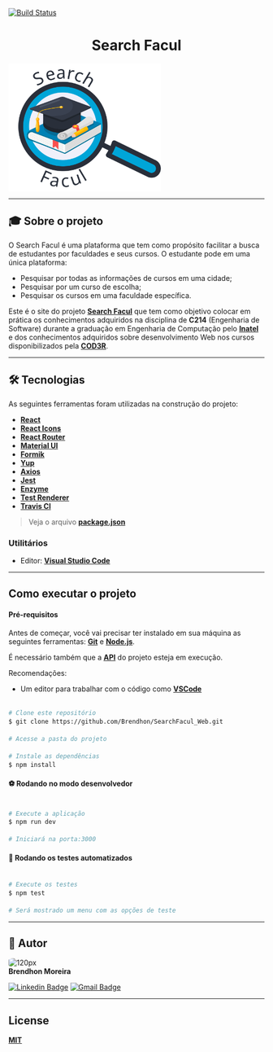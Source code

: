 [![Build Status](https://travis-ci.com/Brendhon/SearchFacul_Web.svg?branch=main)](https://travis-ci.com/Brendhon/SearchFacul_Web)

<p align="center">
    <h1 align="center">Search Facul</h1>
    <img align="center" src="src\assets\img\logo2.svg" width="300px;" alt="logo"/>
</p>

---

## 🎓 Sobre o projeto

O Search Facul é uma plataforma que tem como propósito facilitar a busca de estudantes por faculdades e seus cursos. O estudante pode em uma única plataforma: 
 - Pesquisar por todas as informações de cursos em uma cidade;
 - Pesquisar por um curso de escolha;
 - Pesquisar os cursos em uma faculdade específica.

Este é o site do projeto **[Search Facul](https://github.com/Brendhon/SearchFacul_API)** que tem como objetivo colocar em prática os conhecimentos adquiridos na disciplina de **C214** (Engenharia de Software) durante a graduação em Engenharia de Computação pelo **[Inatel](https://inatel.br/home/)** e dos conhecimentos adquiridos sobre desenvolvimento Web nos cursos disponibilizados pela **[COD3R](https://www.cod3r.com.br/)**.

---

## 🛠 Tecnologias

As seguintes ferramentas foram utilizadas na construção do projeto:

 - **[React](https://pt-br.reactjs.org/)**
 - **[React Icons](https://react-icons.github.io/react-icons/)**
 - **[React Router](https://reactrouter.com/)**
 - **[Material UI](https://material-ui.com/pt/)**
 - **[Formik](https://formik.org/)**
 - **[Yup](https://github.com/jquense/yup)**
 - **[Axios](https://github.com/axios/axios)**
 - **[Jest](https://jestjs.io/)**
 - **[Enzyme](https://github.com/enzymejs/enzyme)**
 - **[Test Renderer](https://www.npmjs.com/package/react-test-renderer)**
 - **[Travis CI](https://travis-ci.com/)**

> Veja o arquivo  **[package.json](https://github.com/Brendhon/SearchFacul_Web/blob/main/package.json)**

### Utilitários
- Editor:  **[Visual Studio Code](https://code.visualstudio.com/)**
---
## Como executar o projeto

#### Pré-requisitos

Antes de começar, você vai precisar ter instalado em sua máquina as seguintes ferramentas:
**[Git](https://git-scm.com)** e **[Node.js](https://nodejs.org/en/)**.<br> 

É necessário também que a **[API](https://github.com/Brendhon/SearchFacul_API)** do projeto esteja em execução.

Recomendações:
* Um editor para trabalhar com o código como **[VSCode](https://code.visualstudio.com/)**
```bash

# Clone este repositório
$ git clone https://github.com/Brendhon/SearchFacul_Web.git

# Acesse a pasta do projeto

# Instale as dependências
$ npm install

```
#### ⚽ Rodando no modo desenvolvedor

```bash

# Execute a aplicação
$ npm run dev

# Iniciará na porta:3000

```

#### 🤖 Rodando os testes automatizados

```bash

# Execute os testes
$ npm test

# Será mostrado um menu com as opções de teste

```


---

## 👥 Autor
<img style="border-radius: 20%;" src="https://avatars1.githubusercontent.com/u/52840078?s=400&u=67bc81db89b5abf12cf592e0c610426afd3a02f4&v=4" width="120px;" alt="120px"/><br>
**Brendhon Moreira**

[![Linkedin Badge](https://img.shields.io/badge/-Brendhon-blue?style=flat-square&logo=Linkedin&logoColor=white&link=https://www.linkedin.com/in/brendhon-moreira)](https://www.linkedin.com/in/brendhon-moreira)
[![Gmail Badge](https://img.shields.io/badge/-brendhon.e.c.m@gmail.com-c14438?style=flat-square&logo=Gmail&logoColor=white&link=mailto:brendhon.e.c.m@gmail.com)](mailto:brendhon.e.c.m@gmail.com)

---
## License
**[MIT](https://choosealicense.com/licenses/mit/)**
